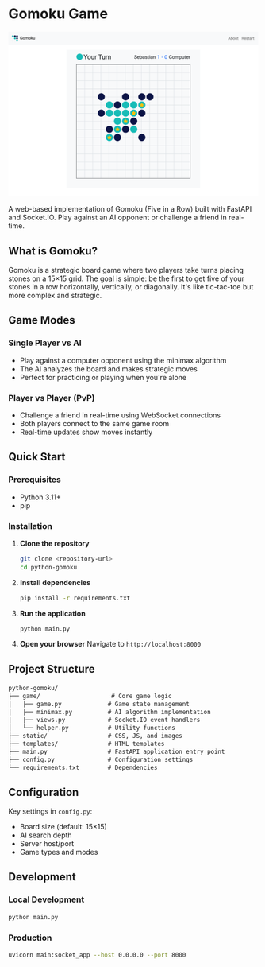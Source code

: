 # Gomoku Game
![Alt Text](https://github.com/HungTran195/python-gomoku/blob/master/static/images/screenshot.png) 

A web-based implementation of Gomoku (Five in a Row) built with FastAPI and Socket.IO. Play against an AI opponent or challenge a friend in real-time.

## What is Gomoku?

Gomoku is a strategic board game where two players take turns placing stones on a 15×15 grid. The goal is simple: be the first to get five of your stones in a row horizontally, vertically, or diagonally. It's like tic-tac-toe but more complex and strategic.

## Game Modes

### Single Player vs AI
- Play against a computer opponent using the minimax algorithm
- The AI analyzes the board and makes strategic moves
- Perfect for practicing or playing when you're alone

### Player vs Player (PvP)
- Challenge a friend in real-time using WebSocket connections
- Both players connect to the same game room
- Real-time updates show moves instantly

## Quick Start

### Prerequisites
- Python 3.11+
- pip

### Installation

1. **Clone the repository**
   ```bash
   git clone <repository-url>
   cd python-gomoku
   ```

2. **Install dependencies**
   ```bash
   pip install -r requirements.txt
   ```

3. **Run the application**
   ```bash
   python main.py
   ```

4. **Open your browser**
   Navigate to `http://localhost:8000`


## Project Structure

```
python-gomoku/
├── game/                    # Core game logic
│   ├── game.py             # Game state management
│   ├── minimax.py          # AI algorithm implementation
│   ├── views.py            # Socket.IO event handlers
│   └── helper.py           # Utility functions
├── static/                 # CSS, JS, and images
├── templates/              # HTML templates
├── main.py                 # FastAPI application entry point
├── config.py               # Configuration settings
└── requirements.txt        # Dependencies
```

## Configuration

Key settings in `config.py`:
- Board size (default: 15×15)
- AI search depth
- Server host/port
- Game types and modes

## Development

### Local Development
```bash
python main.py
```

### Production
```bash
uvicorn main:socket_app --host 0.0.0.0 --port 8000
```
